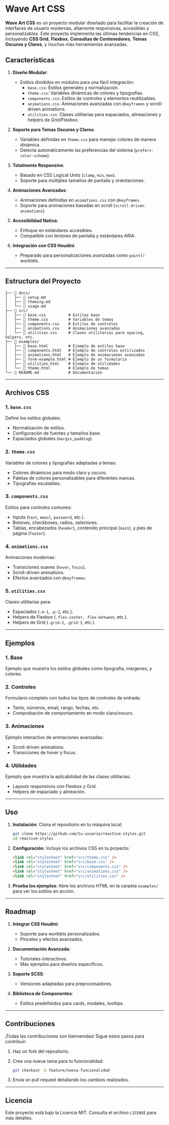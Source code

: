 # Wave Art CSS

**Wave Art CSS** es un proyecto modular diseñado para facilitar la creación de interfaces de usuario modernas, altamente responsivas, accesibles y personalizables. Este proyecto implementa las últimas tendencias en CSS, incluyendo **CSS Grid**, **Flexbox**, **Consultas de Contenedores**, **Temas Oscuros y Claros**, y muchas más herramientas avanzadas.

## **Características**

1. **Diseño Modular**:

   - Estilos divididos en módulos para una fácil integración:
     - `base.css`: Estilos generales y normalización.
     - `theme.css`: Variables dinámicas de colores y tipografías.
     - `components.css`: Estilos de controles y elementos reutilizables.
     - `animations.css`: Animaciones avanzadas con `@keyframes` y scroll-driven animations.
     - `utilities.css`: Clases utilitarias para espaciados, alineaciones y helpers de Grid/Flexbox.

2. **Soporte para Temas Oscuros y Claros**:

   - Variables definidas en `theme.css` para manejar colores de manera dinámica.
   - Detecta automáticamente las preferencias del sistema (`prefers-color-scheme`).

3. **Totalmente Responsivo**:

   - Basado en CSS Logical Units (`clamp`, `min`, `max`).
   - Soporte para múltiples tamaños de pantalla y orientaciones.

4. **Animaciones Avanzadas**:

   - Animaciones definidas en `animations.css` con `@keyframes`.
   - Soporte para animaciones basadas en scroll (`scroll-driven animations`).

5. **Accesibilidad Nativa**:

   - Enfoque en estándares accesibles.
   - Compatible con lectores de pantalla y estándares ARIA.

6. **Integración con CSS Houdini**:
   - Preparado para personalizaciones avanzadas como `paint()` worklets.

---

## **Estructura del Proyecto**

```plaintext
├── 📂 docs/
│   ├── 📰 setup.md
│   ├── 📰 theming.md
│   └── 📰 usage.md   
├── 📂 src/
│   ├── 📝 base.css          # Estilos base
│   ├── 📝 theme.css         # Variables de temas
│   ├── 📝 components.css    # Estilos de controles
│   ├── 📝 animations.css    # Animaciones avanzadas
│   └── 📝 utilities.css     # Clases utilitarias para spacing, helpers, etc.
├── 📂 examples/
│   ├── 📄 base.html         # Ejemplo de estilos base
│   ├── 📄 components.html   # Ejemplo de controles estilizados
│   ├── 📄 animations.html   # Ejemplo de animaciones avanzadas
│   ├── 📄 form-example.html # Ejemplo de un formulario
│   ├── 📄 utilities.html    # Ejemplo de utilidades
│   └── 📄 theme.html        # Ejemplo de temas
└── 📰 README.md             # Documentación
```

---

## **Archivos CSS**

### **1. `base.css`**

Define los estilos globales:

- Normalización de estilos.
- Configuración de fuentes y tamaños base.
- Espaciados globales (`margin`, `padding`).

### **2. `theme.css`**

Variables de colores y tipografías adaptadas a temas:

- Colores dinámicos para modo claro y oscuro.
- Paletas de colores personalizables para diferentes marcas.
- Tipografías escalables.

### **3. `components.css`**

Estilos para controles comunes:

- Inputs (`text`, `email`, `password`, etc.).
- Botones, checkboxes, radios, selectores.
- Tablas, encabezados (`header`), contenido principal (`main`), y pies de página (`footer`).

### **4. `animations.css`**

Animaciones modernas:

- Transiciones suaves (`hover`, `focus`).
- Scroll-driven animations.
- Efectos avanzados con `@keyframes`.

### **5. `utilities.css`**

Clases utilitarias para:

- Espaciados (`.m-1`, `.p-2`, etc.).
- Helpers de Flexbox (`.flex-center`, `.flex-between`, etc.).
- Helpers de Grid (`.grid-2`, `.grid-3`, etc.).

---

## **Ejemplos**

### **1. Base**

Ejemplo que muestra los estilos globales como tipografía, márgenes, y colores.

### **2. Controles**

Formulario completo con todos los tipos de controles de entrada:

- Texto, números, email, rango, fechas, etc.
- Comprobación de comportamiento en modo claro/oscuro.

### **3. Animaciones**

Ejemplo interactivo de animaciones avanzadas:

- Scroll-driven animations.
- Transiciones de hover y focus.

### **4. Utilidades**

Ejemplo que muestra la aplicabilidad de las clases utilitarias:

- Layouts responsivos con Flexbox y Grid.
- Helpers de espaciado y alineación.

---

## **Uso**

1. **Instalación**:
   Clona el repositorio en tu máquina local:

   ```bash
   git clone https://github.com/tu-usuario/reactive-styles.git
   cd reactive-styles
   ```

2. **Configuración**:
   Incluye los archivos CSS en tu proyecto:

   ```html
   <link rel="stylesheet" href="src/theme.css" />
   <link rel="stylesheet" href="src/base.css" />
   <link rel="stylesheet" href="src/components.css" />
   <link rel="stylesheet" href="src/animations.css" />
   <link rel="stylesheet" href="src/utilities.css" />
   ```

3. **Prueba los ejemplos**:
   Abre los archivos HTML en la carpeta `examples/` para ver los estilos en acción.

---

## **Roadmap**

1. **Integrar CSS Houdini**:

   - Soporte para worklets personalizados.
   - Pinceles y efectos avanzados.

2. **Documentación Avanzada**:

   - Tutoriales interactivos.
   - Más ejemplos para diseños específicos.

3. **Soporte SCSS**:

   - Versiones adaptadas para preprocesadores.

4. **Biblioteca de Componentes**:
   - Estilos predefinidos para cards, modales, tooltips.

---

## **Contribuciones**

¡Todas las contribuciones son bienvenidas! Sigue estos pasos para contribuir:

1. Haz un fork del repositorio.
2. Crea una nueva rama para tu funcionalidad:

   ```bash
   git checkout -b feature/nueva-funcionalidad
   ```

3. Envía un pull request detallando los cambios realizados.

---

## **Licencia**

Este proyecto está bajo la Licencia MIT. Consulta el archivo `LICENSE` para más detalles.
